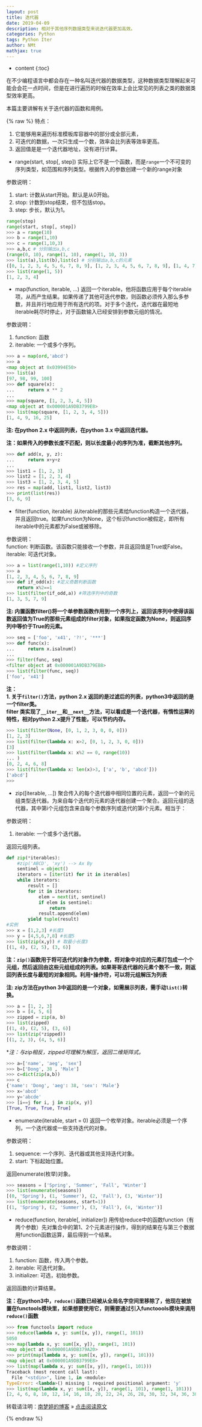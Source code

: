 ```yaml
---
layout: post
title: 迭代器
date: 2019-04-09
description: 相对于其他序列数据类型来说迭代器更加高效。
categories: Python
tags: Python Iter
author: NMt
mathjax: true
--- 
```


* content
{:toc}

在不少编程语言中都会存在一种名叫迭代器的数据类型，这种数据类型理解起来可能会会花一点时间，但是在进行遍历的时候在效率上会比常见的列表之类的数据类型效率更高。  

本篇主要讲解有关于迭代器的函数和用例。  

<div style='display: none'>
@@@@
</div>




{% raw %}
特点：  
1. 它能够用来遍历标准模板库容器中的部分或全部元素，
2. 可迭代的数据，一次只生成一个数，效率会比列表等效率更高。
3. 返回值是是一个迭代器地址，没有进行计算。  

* range(start, stop[, step])  实际上它不是一个函数，而是`range`一个不可变的序列类型，如范围和序列类型。根据传入的参数创建一个新的range对象  

参数说明：  

1. start: 计数从start开始。默认是从0开始。  
2. stop: 计数到stop结束，但不包括stop。  
3. step: 步长，默认为1。  
  
```python
range(stop)
range(start, stop[, step])
>>> a = range(10)
>>> b = range(1,10)
>>> c = range(1,10,3)
>>> a,b,c # 分别输出a,b,c
(range(0, 10), range(1, 10), range(1, 10, 3))
>>> list(a),list(b),list(c) # 分别输出a,b,c的元素
([0, 1, 2, 3, 4, 5, 6, 7, 8, 9], [1, 2, 3, 4, 5, 6, 7, 8, 9], [1, 4, 7])
>>> list(range(1, 5))
[1, 2, 3, 4]
```

* map(function, iterable, ...)  返回一个iterable，他将函数应用于每个iterable项，从而产生结果。如果传递了其他可迭代参数，则函数必须传入那么多参数，并且并行地应用于所有迭代的项。对于多个迭代，迭代器在最短地iterable耗尽时停止，对于函数输入已经安排到参数元组的情况。  

参数说明：  
1. function: 函数  
2. iterable: 一个或多个序列。  

```python
>>> a = map(ord,'abcd')
>>> a
<map object at 0x03994E50>
>>> list(a)
[97, 98, 99, 100]
>>> def square(x):
...     return x ** 2
...
>>> map(square, [1, 2, 3, 4, 5])
<map object at 0x000001A9DB3799E8>
>>> list(map(square, [1, 2, 3, 4, 5]))
[1, 4, 9, 16, 25]
```
  
**注: 在python 2.x 中返回列表，在python 3.x 中返回迭代器。**  

**注：如果传入的参数长度不匹配，则以长度最小的序列为准，截断其他序列。**   

```python
>>> def add(x, y, z):
...     return x+y+z
...
>>> list1 = [1, 2, 3]
>>> list2 = [1, 2, 3, 4]
>>> list3 = [1, 2, 3, 4, 5]
>>> res = map(add, list1, list2, list3)
>>> print(list(res))
[3, 6, 9]
```

* filter(function, iterable)  从iterable的那些元素给function构造一个迭代器，并且返回true。如果function为None，这个标识function被假定，即所有iterable中的元素都为False或被移除。  

参数说明：  
function: 判断函数。该函数只能接收一个参数，并且返回值是True或False。  
iterable: 可迭代对象。  

```python
>>> a = list(range(1,10)) #定义序列
>>> a
[1, 2, 3, 4, 5, 6, 7, 8, 9]
>>> def if_odd(x): #定义奇数判断函数
    return x%2==1
>>> list(filter(if_odd,a)) #筛选序列中的奇数
[1, 3, 5, 7, 9]
```

**注: 内置函数filter()将一个单参数函数作用到一个序列上，返回该序列中使得该函数返回值为True的那些元素组成的filter对象，如果指定函数为None，则返回序列中等价于True的元素。**  

```python
>>> seq = ['foo', 'x41', '?!', '***']
>>> def func(x):
...     return x.isalnum()
...
>>> filter(func, seq)
<filter object at 0x000001A9DB379EB8>
>>> list(filter(func, seq))
['foo', 'x41']
```

**注：**  
**1. 关于`filter()`方法，python 2.x 返回的是过滤后的列表，python3中返回的是一个filter类。**   
**filter 类实现了`__iter__`和`__next__`方法，可以看成是一个迭代器，有惰性运算的特性，相对python 2.x提升了性能，可以节约内存。**  

```python
>>> list(filter(None, [0, 1, 2, 3, 0, 0, 0]))
[1, 2, 3]
>>> list(filter(lambda x: x>2, [0, 1, 2, 3, 0, 0]))
[3]
>>> list(filter(lambda x: x%2 == 0, range(10))
... )
[0, 2, 4, 6, 8]
>>> list(filter(lambda x: len(x)>3, ['a', 'b', 'abcd']))
['abcd']
>>>
```

* zip([iterable, ...])  聚合传入的每个迭代器中相同位置的元素，返回一个新的元组类型迭代器。为来自每个迭代的元素的迭代器创建一个聚合。返回元组的迭代器，其中第i个元组包含来自每个参数序列或迭代的第i个元素。相当于：

参数说明：  
1. iterable: 一个或多个迭代器。  

返回元组列表。  

```python
def zip(*iterables):
    #zip('ABCD', 'xy') --> Ax By
    sentinel = object()
    iterators = [iter(it) for it in iterables]
    while iterators:
        result = []
        for it in iterators:
            elem = next(it, sentinel)
            if elem is sentinel:
                return
            result.append(elem)
        yield tuple(result)
#实例
>>> x = [1,2,3] #长度3
>>> y = [4,5,6,7,8] #长度5
>>> list(zip(x,y)) # 取最小长度3
[(1, 4), (2, 5), (3, 6)]
```

**注：`zip()`函数用于将可迭代的对象作为参数，将对象中对应的元素打包成一个个元组，然后返回由这些元组组成的列表。如果哥哥迭代器的元素个数不一致，则返回列表长度与最短的对象相同。利用`*`操作符，可以将元组解压为列表**  

**注: zip方法在python 3中返回的是一个对象，如需展示列表，需手动`list()`转换。**  

```python
>>> a = [1, 2, 3]
>>> b = [4, 5, 6]
>>> zipped = zip(a, b)
>>> list(zipped)
[(1, 4), (2, 5), (3, 6)]
>>> list(zip(*zipped))
[(1, 2, 3), (4, 5, 6)]
```

**注：与zip相反，*zipped可理解为解压，返回二维矩阵式。**

```python
>>> a=['name', 'aeg', 'sex']
>>> b=['Dong', 38 , 'Male']
>>> c=dict(zip(a,b))
>>> c
{'name': 'Dong', 'aeg': 38, 'sex': 'Male'}
>>> x='abcd'
>>> y='abcde'
>>> [i==j for i, j in zip(x, y)]
[True, True, True, True]
```

* enumerate(iterable, start = 0)  返回一个枚举对象。iterable必须是一个序列，一个迭代器或一些支持迭代的对象。  

参数说明：  
1. sequence: 一个序列、迭代器或其他支持迭代对象。  
2. start: 下标起始位置。  

返回enumerate(枚举)对象。  

```python
>>> seasons = ['Spring', 'Summer', 'Fall', 'Winter']
>>> list(enumerate(seasons))
[(0, 'Spring'), (1, 'Summer'), (2, 'Fall'), (3, 'Winter')]
>>> list(enumerate(seasons, start=1))
[(1, 'Spring'), (2, 'Summer'), (3, 'Fall'), (4, 'Winter')]
```

* reduce(function, iterable[, initializer])  用传给reduce中的函数function（有两个参数）先对集合中的第1、2个元素进行操作，得到的结果在与第三个数据用function函数运算，最后得到一个结果。  

参数说明：  
1. function: 函数，传入两个参数。  
2. iterable: 可迭代对象。  
3. initializer: 可选，初始参数。  

返回函数的计算结果。

**注：在python3中，`reduce()`函数已经被从全局名字空间里移除了，他现在被放置在functools模块里，如果想要使用它，则需要通过引入functoools模块来调用`reduce()`函数**  

```python
>>> from functools import reduce
>>> reduce(lambda x, y: sum([x, y]), range(1, 101))
5050
>>> map(lambda x, y: sum([x, y]), range(1, 101))
<map object at 0x000001A9DB379A20>
>>> print(map(lambda x, y: sum([x, y]), range(1, 101)))
<map object at 0x000001A9DB3799E8>
>>> list(map(lambda x, y: sum([x, y]), range(1, 101)))
Traceback (most recent call last):
  File "<stdin>", line 1, in <module>
TypeError: <lambda>() missing 1 required positional argument: 'y'
>>> list(map(lambda x, y: sum([x, y]), range(1, 101), range(1, 101)))
[2, 4, 6, 8, 10, 12, 14, 16, 18, 20, 22, 24, 26, 28, 30, 32, 34, 36, 38, 40, 42, 44, 46, 48, 50, 52, 54, 56, 58, 60, 62, 64, 66, 68, 70, 72, 74, 76, 78, 80, 82, 84, 86, 88, 90, 92, 94, 96, 98, 100, 102, 104, 106, 108, 110, 112, 114, 116, 118, 120, 122, 124, 126, 128, 130, 132, 134, 136, 138, 140, 142, 144, 146, 148, 150, 152, 154, 156, 158, 160, 162, 164, 166, 168, 170, 172, 174, 176, 178, 180, 182, 184, 186, 188, 190, 192, 194, 196, 198, 200]
```


转载请注明：[南梦婷的博客](https://norah2.github.io) » [点击阅读原文](https://norah2.github.io/2019/04/09/iteration/) 

{% endraw %}